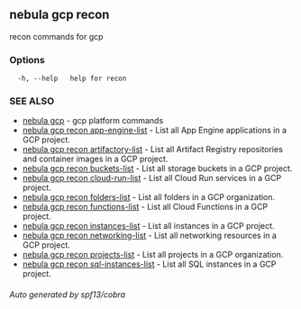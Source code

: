 ## nebula gcp recon

recon commands for gcp

### Options

```
  -h, --help   help for recon
```

### SEE ALSO

* [nebula gcp](nebula_gcp.md)	 - gcp platform commands
* [nebula gcp recon app-engine-list](nebula_gcp_recon_app-engine-list.md)	 - List all App Engine applications in a GCP project.
* [nebula gcp recon artifactory-list](nebula_gcp_recon_artifactory-list.md)	 - List all Artifact Registry repositories and container images in a GCP project.
* [nebula gcp recon buckets-list](nebula_gcp_recon_buckets-list.md)	 - List all storage buckets in a GCP project.
* [nebula gcp recon cloud-run-list](nebula_gcp_recon_cloud-run-list.md)	 - List all Cloud Run services in a GCP project.
* [nebula gcp recon folders-list](nebula_gcp_recon_folders-list.md)	 - List all folders in a GCP organization.
* [nebula gcp recon functions-list](nebula_gcp_recon_functions-list.md)	 - List all Cloud Functions in a GCP project.
* [nebula gcp recon instances-list](nebula_gcp_recon_instances-list.md)	 - List all instances in a GCP project.
* [nebula gcp recon networking-list](nebula_gcp_recon_networking-list.md)	 - List all networking resources in a GCP project.
* [nebula gcp recon projects-list](nebula_gcp_recon_projects-list.md)	 - List all projects in a GCP organization.
* [nebula gcp recon sql-instances-list](nebula_gcp_recon_sql-instances-list.md)	 - List all SQL instances in a GCP project.

###### Auto generated by spf13/cobra
